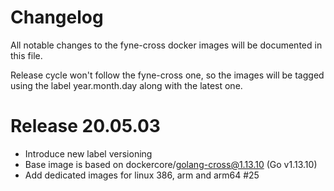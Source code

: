 # Changelog

All notable changes to the fyne-cross docker images will be documented in this file.

Release cycle won't follow the fyne-cross one, so the images will be tagged using the label
year.month.day along with the latest one.

# Release 20.05.03
- Introduce new label versioning
- Base image is based on dockercore/golang-cross@1.13.10 (Go v1.13.10)
- Add dedicated images for linux 386, arm and arm64 #25
